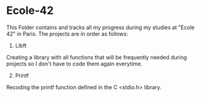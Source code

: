 # Ecole-42

This Folder contains and tracks all my progress during my studies at "Ecole 42" in Paris. The projects are in order as follows:

1. Libft

Creating a library with all functions that will be frequently needed during projects so I don't have to code them again everytime.

2. Printf

Recoding the printf function defined in the C <stdio.h> library.
